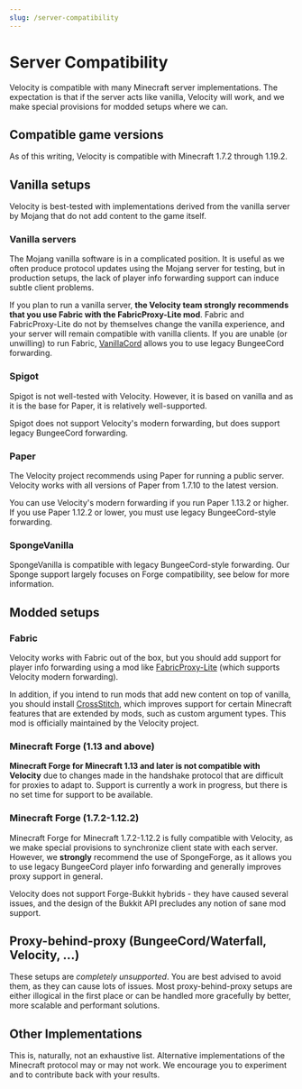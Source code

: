 ```yaml
---
slug: /server-compatibility
---
```


# Server Compatibility

Velocity is compatible with many Minecraft server implementations. The expectation is that if the
server acts like vanilla, Velocity will work, and we make special provisions for modded setups where
we can.

## Compatible game versions

As of this writing, Velocity is compatible with Minecraft 1.7.2 through 1.19.2.

## Vanilla setups

Velocity is best-tested with implementations derived from the vanilla server by Mojang that do not
add content to the game itself.

### Vanilla servers

The Mojang vanilla software is in a complicated position. It is useful as we often produce protocol
updates using the Mojang server for testing, but in production setups, the lack of player info
forwarding support can induce subtle client problems.

If you plan to run a vanilla server, **the Velocity team strongly recommends that you use Fabric
with the FabricProxy-Lite mod**. Fabric and FabricProxy-Lite do not by themselves change the vanilla
experience, and your server will remain compatible with vanilla clients. If you are unable (or
unwilling) to run Fabric, [VanillaCord](https://github.com/ME1312/VanillaCord) allows you to use
legacy BungeeCord forwarding.

### Spigot

Spigot is not well-tested with Velocity. However, it is based on vanilla and as it is the base for
Paper, it is relatively well-supported.

Spigot does not support Velocity's modern forwarding, but does support legacy BungeeCord forwarding.

### Paper

The Velocity project recommends using Paper for running a public server. Velocity works with all
versions of Paper from 1.7.10 to the latest version.

You can use Velocity's modern forwarding if you run Paper 1.13.2 or higher. If you use Paper 1.12.2
or lower, you must use legacy BungeeCord-style forwarding.

### SpongeVanilla

SpongeVanilla is compatible with legacy BungeeCord-style forwarding. Our Sponge support largely
focuses on Forge compatibility, see below for more information.

## Modded setups

### Fabric

Velocity works with Fabric out of the box, but you should add support for player info forwarding
using a mod like [FabricProxy-Lite](https://modrinth.com/mod/fabricproxy-lite) (which supports
Velocity modern forwarding).

In addition, if you intend to run mods that add new content on top of vanilla, you should install
[CrossStitch](https://modrinth.com/mod/crossstitch), which improves support for certain Minecraft
features that are extended by mods, such as custom argument types. This mod is officially maintained
by the Velocity project.

### Minecraft Forge (1.13 and above)

**Minecraft Forge for Minecraft 1.13 and later is not compatible with Velocity** due to changes made
in the handshake protocol that are difficult for proxies to adapt to. Support is currently a work in
progress, but there is no set time for support to be available.

### Minecraft Forge (1.7.2-1.12.2)

Minecraft Forge for Minecraft 1.7.2-1.12.2 is fully compatible with Velocity, as we make special
provisions to synchronize client state with each server. However, we **strongly** recommend the use
of SpongeForge, as it allows you to use legacy BungeeCord player info forwarding and generally
improves proxy support in general.

Velocity does not support Forge-Bukkit hybrids - they have caused several issues, and the design of
the Bukkit API precludes any notion of sane mod support.

## Proxy-behind-proxy (BungeeCord/Waterfall, Velocity, ...)

These setups are _completely unsupported_. You are best advised to avoid them, as they can cause
lots of issues. Most proxy-behind-proxy setups are either illogical in the first place or can be
handled more gracefully by better, more scalable and performant solutions.

## Other Implementations

This is, naturally, not an exhaustive list. Alternative implementations of the Minecraft protocol
may or may not work. We encourage you to experiment and to contribute back with your results.

